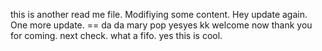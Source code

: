 this is another read me file. Modifiying some content. 
Hey update again. 
One more update. ==
da da 
mary pop
yesyes
kk
welcome now
thank you for coming. 
next check.
what a fifo. 
yes this is cool. 
